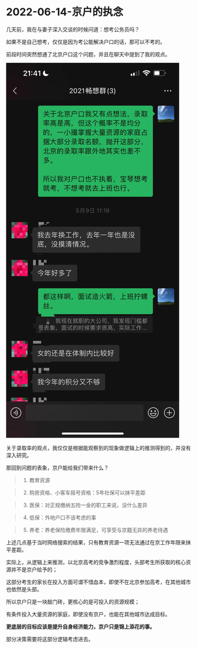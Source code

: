 # 2022-06-14-京户的执念

几天前，我在与妻子深入交谈的时候问道：想考公务员吗？

如果不是自己想考，仅仅是因为考公能解决户口的话，那可以不考的。

前段时间突然想通了北京户口这个问题，并且在聊天中提到了我的观点。

![img](resource/2022-06-14-hukou.jpg)

关于录取率的观点，我仅仅是根据能观察到的现象做逻辑上的推测得到的，并没有深入研究。

那回到问题的表象，京户能给我们带来什么？

> 1. 教育资源

> 2. 购房资格、小客车摇号资格：5年社保可以抹平差距

> 3. 医保：对正规缴纳五险一金的职工来说，没什么差异

> 4. 低保：外地户口不该考虑的事

> 5. 养老：养老保险缴费年限满足，可享受与京籍无异的养老待遇

上述几点基于当时网络搜索的结果，只有教育资源一项无法通过在京工作年限来抹平差距。

实际上，从逻辑上来推测，以北京高考的竞争激烈程度，头部考生所获取的核心资源并不是京户给予的；

这部分考生的家长在投入方面可谓不惜血本，即使不在北京参加高考，在其他城市也依然是头部。

所以京户只是一块敲门砖，更核心的是可投入的资源规模；

有条件投入大量资源的家庭，即使没有京户，也能在其他城市达成目标。

**更底层的目标应该是提升自身经济能力，京户只是锦上添花的事。**

部分决策需要将这部分逻辑考虑进去。